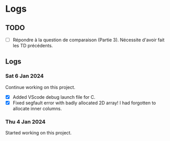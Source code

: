 # Logs

## TODO

+ [ ] Répondre à la question de comparaison (Partie 3). Nécessite d'avoir fait les TD précédents.

## Logs

### Sat 6 Jan 2024

Continue working on this project.

+ [X] Added VScode debug launch file for C.
+ [X] Fixed segfault error with badly allocated 2D array! I had forgotten to allocate inner columns.

### Thu 4 Jan 2024

Started working on this project.
